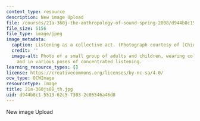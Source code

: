 ```yaml
---
content_type: resource
description: New image Upload
file: /courses/21a-360j-the-anthropology-of-sound-spring-2008/d944b8c1551362c573032c05546a46d8_21a-360js08_th.jpg
file_size: 5156
file_type: image/jpeg
image_metadata:
  caption: Listening as a collective act. (Photograph courtesy of [Chiu Longina](http://www.flickr.com/photos/chiulongina/2877313826/).)
  credit: ''
  image-alt: Photo of a small group of adults and children, wearing colored jumpsuits
    and in various poses of concentrated listening.
learning_resource_types: []
license: https://creativecommons.org/licenses/by-nc-sa/4.0/
ocw_type: OCWImage
resourcetype: Image
title: 21a-360js08_th.jpg
uid: d944b8c1-5513-62c5-7303-2c05546a46d8
---
```

New image Upload